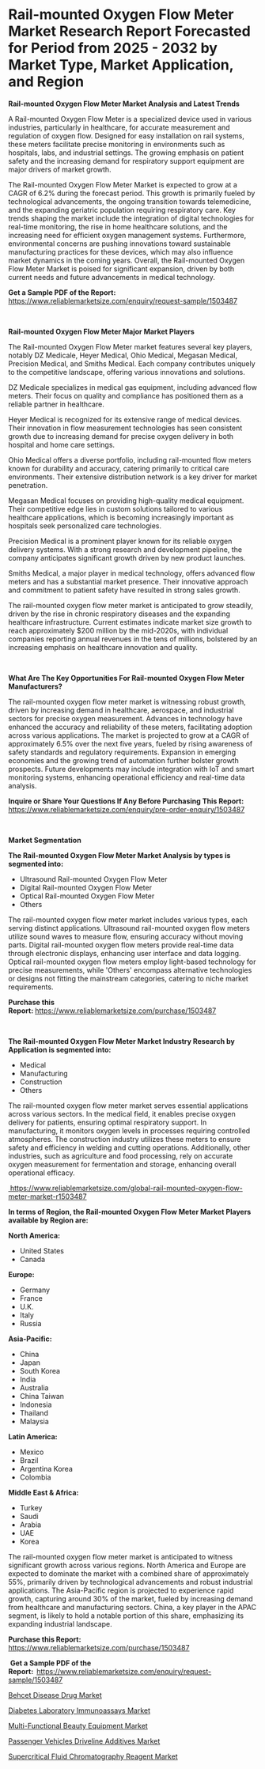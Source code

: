 <p><h1>Rail-mounted Oxygen Flow Meter Market Research Report Forecasted for Period from 2025 -  2032 by Market Type, Market Application, and Region</h1></p><p><strong>Rail-mounted Oxygen Flow Meter Market Analysis and Latest Trends</strong></p>
<p><p>A Rail-mounted Oxygen Flow Meter is a specialized device used in various industries, particularly in healthcare, for accurate measurement and regulation of oxygen flow. Designed for easy installation on rail systems, these meters facilitate precise monitoring in environments such as hospitals, labs, and industrial settings. The growing emphasis on patient safety and the increasing demand for respiratory support equipment are major drivers of market growth.</p><p>The Rail-mounted Oxygen Flow Meter Market is expected to grow at a CAGR of 6.2% during the forecast period. This growth is primarily fueled by technological advancements, the ongoing transition towards telemedicine, and the expanding geriatric population requiring respiratory care. Key trends shaping the market include the integration of digital technologies for real-time monitoring, the rise in home healthcare solutions, and the increasing need for efficient oxygen management systems. Furthermore, environmental concerns are pushing innovations toward sustainable manufacturing practices for these devices, which may also influence market dynamics in the coming years. Overall, the Rail-mounted Oxygen Flow Meter Market is poised for significant expansion, driven by both current needs and future advancements in medical technology.</p></p>
<p><strong>Get a Sample PDF of the Report:&nbsp;</strong> <a href="https://www.reliablemarketsize.com/enquiry/request-sample/1503487?utm_campaign=1898&utm_medium=2&utm_source=Github&utm_content=ia&utm_term=23032025&utm_id=rail-mounted-oxygen-flow-meter">https://www.reliablemarketsize.com/enquiry/request-sample/1503487</a></p>
<p>&nbsp;</p>
<p><strong>Rail-mounted Oxygen Flow Meter Major Market Players</strong></p>
<p><p>The Rail-mounted Oxygen Flow Meter market features several key players, notably DZ Medicale, Heyer Medical, Ohio Medical, Megasan Medical, Precision Medical, and Smiths Medical. Each company contributes uniquely to the competitive landscape, offering various innovations and solutions.</p><p>DZ Medicale specializes in medical gas equipment, including advanced flow meters. Their focus on quality and compliance has positioned them as a reliable partner in healthcare.</p><p>Heyer Medical is recognized for its extensive range of medical devices. Their innovation in flow measurement technologies has seen consistent growth due to increasing demand for precise oxygen delivery in both hospital and home care settings.</p><p>Ohio Medical offers a diverse portfolio, including rail-mounted flow meters known for durability and accuracy, catering primarily to critical care environments. Their extensive distribution network is a key driver for market penetration.</p><p>Megasan Medical focuses on providing high-quality medical equipment. Their competitive edge lies in custom solutions tailored to various healthcare applications, which is becoming increasingly important as hospitals seek personalized care technologies.</p><p>Precision Medical is a prominent player known for its reliable oxygen delivery systems. With a strong research and development pipeline, the company anticipates significant growth driven by new product launches.</p><p>Smiths Medical, a major player in medical technology, offers advanced flow meters and has a substantial market presence. Their innovative approach and commitment to patient safety have resulted in strong sales growth.</p><p>The rail-mounted oxygen flow meter market is anticipated to grow steadily, driven by the rise in chronic respiratory diseases and the expanding healthcare infrastructure. Current estimates indicate market size growth to reach approximately $200 million by the mid-2020s, with individual companies reporting annual revenues in the tens of millions, bolstered by an increasing emphasis on healthcare innovation and quality.</p></p>
<p>&nbsp;</p>
<p><strong>What Are The Key Opportunities For Rail-mounted Oxygen Flow Meter Manufacturers?</strong></p>
<p><p>The rail-mounted oxygen flow meter market is witnessing robust growth, driven by increasing demand in healthcare, aerospace, and industrial sectors for precise oxygen measurement. Advances in technology have enhanced the accuracy and reliability of these meters, facilitating adoption across various applications. The market is projected to grow at a CAGR of approximately 6.5% over the next five years, fueled by rising awareness of safety standards and regulatory requirements. Expansion in emerging economies and the growing trend of automation further bolster growth prospects. Future developments may include integration with IoT and smart monitoring systems, enhancing operational efficiency and real-time data analysis.</p></p>
<p><strong>Inquire or Share Your Questions If Any Before Purchasing This Report:</strong> <a href="https://www.reliablemarketsize.com/enquiry/pre-order-enquiry/1503487?utm_campaign=1898&utm_medium=2&utm_source=Github&utm_content=ia&utm_term=23032025&utm_id=rail-mounted-oxygen-flow-meter">https://www.reliablemarketsize.com/enquiry/pre-order-enquiry/1503487</a></p>
<p>&nbsp;</p>
<p><strong>Market Segmentation</strong></p>
<p><strong>The Rail-mounted Oxygen Flow Meter Market Analysis by types is segmented into:</strong></p>
<p><ul><li>Ultrasound Rail-mounted Oxygen Flow Meter</li><li>Digital Rail-mounted Oxygen Flow Meter</li><li>Optical Rail-mounted Oxygen Flow Meter</li><li>Others</li></ul></p>
<p><p>The rail-mounted oxygen flow meter market includes various types, each serving distinct applications. Ultrasound rail-mounted oxygen flow meters utilize sound waves to measure flow, ensuring accuracy without moving parts. Digital rail-mounted oxygen flow meters provide real-time data through electronic displays, enhancing user interface and data logging. Optical rail-mounted oxygen flow meters employ light-based technology for precise measurements, while 'Others' encompass alternative technologies or designs not fitting the mainstream categories, catering to niche market requirements.</p></p>
<p><strong>Purchase this Report:&nbsp;</strong><a href="https://www.reliablemarketsize.com/purchase/1503487?utm_campaign=1898&utm_medium=2&utm_source=Github&utm_content=ia&utm_term=23032025&utm_id=rail-mounted-oxygen-flow-meter">https://www.reliablemarketsize.com/purchase/1503487</a></p>
<p>&nbsp;</p>
<p><strong>The Rail-mounted Oxygen Flow Meter Market Industry Research by Application is segmented into:</strong></p>
<p><ul><li>Medical</li><li>Manufacturing</li><li>Construction</li><li>Others</li></ul></p>
<p><p>The rail-mounted oxygen flow meter market serves essential applications across various sectors. In the medical field, it enables precise oxygen delivery for patients, ensuring optimal respiratory support. In manufacturing, it monitors oxygen levels in processes requiring controlled atmospheres. The construction industry utilizes these meters to ensure safety and efficiency in welding and cutting operations. Additionally, other industries, such as agriculture and food processing, rely on accurate oxygen measurement for fermentation and storage, enhancing overall operational efficacy.</p></p>
<p><a href="https://www.reliablemarketsize.com/global-rail-mounted-oxygen-flow-meter-market-r1503487?utm_campaign=1898&utm_medium=2&utm_source=Github&utm_content=ia&utm_term=23032025&utm_id=rail-mounted-oxygen-flow-meter">&nbsp;https://www.reliablemarketsize.com/global-rail-mounted-oxygen-flow-meter-market-r1503487</a></p>
<p><strong>In terms of Region, the Rail-mounted Oxygen Flow Meter Market Players available by Region are:</strong></p>
<p>
    <p> <strong> North America: </strong>
        <ul>
            <li>United States</li>
            <li>Canada</li>
        </ul>
        </p> 
    <p> <strong> Europe: </strong>
        <ul>
            <li>Germany</li>
            <li>France</li>
            <li>U.K.</li>
            <li>Italy</li>
            <li>Russia</li>
        </ul>
        </p> 
    <p> <strong> Asia-Pacific: </strong>
        <ul>
            <li>China</li>
            <li>Japan</li>
            <li>South Korea</li>
            <li>India</li>
            <li>Australia</li>
            <li>China Taiwan</li>
            <li>Indonesia</li>
            <li>Thailand</li>
            <li>Malaysia</li>
        </ul>
        </p> 
    <p> <strong> Latin America: </strong>
        <ul>
            <li>Mexico</li>
            <li>Brazil</li>
            <li>Argentina Korea</li>
            <li>Colombia</li>
        </ul>
        </p> 
    <p> <strong> Middle East & Africa: </strong>
        <ul>
            <li>Turkey</li>
            <li>Saudi</li>
            <li>Arabia</li>
            <li>UAE</li>
            <li>Korea</li>
        </ul>
    </p>
    </p>
<p><p>The rail-mounted oxygen flow meter market is anticipated to witness significant growth across various regions. North America and Europe are expected to dominate the market with a combined share of approximately 55%, primarily driven by technological advancements and robust industrial applications. The Asia-Pacific region is projected to experience rapid growth, capturing around 30% of the market, fueled by increasing demand from healthcare and manufacturing sectors. China, a key player in the APAC segment, is likely to hold a notable portion of this share, emphasizing its expanding industrial landscape.</p></p>
<p><strong>Purchase this Report: </strong><a href="https://www.reliablemarketsize.com/purchase/1503487?utm_campaign=1898&utm_medium=2&utm_source=Github&utm_content=ia&utm_term=23032025&utm_id=rail-mounted-oxygen-flow-meter">https://www.reliablemarketsize.com/purchase/1503487</a></p>
<p>&nbsp;<strong>Get a Sample PDF of the Report:&nbsp;&nbsp;</strong><a href="https://www.reliablemarketsize.com/enquiry/request-sample/1503487?utm_campaign=1898&utm_medium=2&utm_source=Github&utm_content=ia&utm_term=23032025&utm_id=rail-mounted-oxygen-flow-meter">https://www.reliablemarketsize.com/enquiry/request-sample/1503487</a></p>
<p><strong></strong></p>
<p><p><a href="https://github.com/kreilkoffas4/Market-Research-Report-List-1/blob/main/behcet-disease-drug-market.md?utm_campaign=1898&utm_medium=2&utm_source=Github&utm_content=ia&utm_term=23032025&utm_id=rail-mounted-oxygen-flow-meter">Behcet Disease Drug Market</a></p><p><a href="https://github.com/pelegeazlie5/Market-Research-Report-List-1/blob/main/diabetes-laboratory-immunoassays-market.md?utm_campaign=1898&utm_medium=2&utm_source=Github&utm_content=ia&utm_term=23032025&utm_id=rail-mounted-oxygen-flow-meter">Diabetes Laboratory Immunoassays Market</a></p><p><a href="https://github.com/duerknikko44/Market-Research-Report-List-1/blob/main/multi-functional-beauty-equipment-market.md?utm_campaign=1898&utm_medium=2&utm_source=Github&utm_content=ia&utm_term=23032025&utm_id=rail-mounted-oxygen-flow-meter">Multi-Functional Beauty Equipment Market</a></p><p><a href="https://github.com/poskaturovtl/Market-Research-Report-List-1/blob/main/passenger-vehicles-driveline-additives-market.md?utm_campaign=1898&utm_medium=2&utm_source=Github&utm_content=ia&utm_term=23032025&utm_id=rail-mounted-oxygen-flow-meter">Passenger Vehicles Driveline Additives Market</a></p><p><a href="https://github.com/paulierasho/Market-Research-Report-List-1/blob/main/supercritical-fluid-chromatography-reagent-market.md?utm_campaign=1898&utm_medium=2&utm_source=Github&utm_content=ia&utm_term=23032025&utm_id=rail-mounted-oxygen-flow-meter">Supercritical Fluid Chromatography Reagent Market</a></p></p>